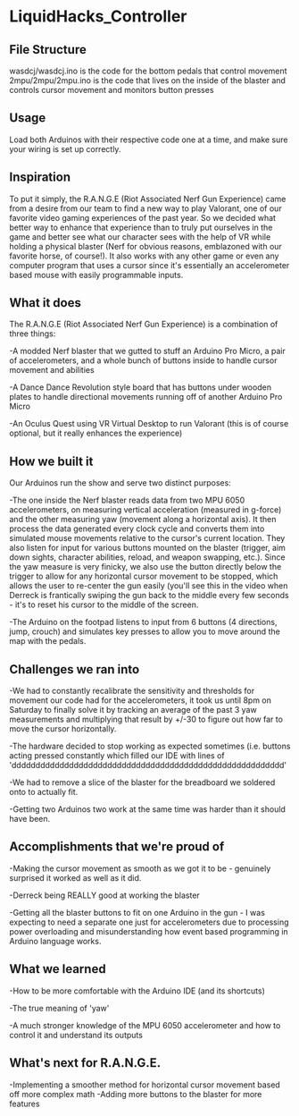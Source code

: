 # LiquidHacks_Controller

## File Structure
wasdcj/wasdcj.ino is the code for the bottom pedals that control movement
2mpu/2mpu/2mpu.ino is the code that lives on the inside of the blaster and controls cursor movement and monitors button presses

## Usage
Load both Arduinos with their respective code one at a time, and make sure your wiring is set up correctly.

## Inspiration
To put it simply, the R.A.N.G.E (Riot Associated Nerf Gun Experience) came from a desire from our team to find a new way to play Valorant, one of our favorite video gaming experiences of the past year. So we decided what better way to enhance that experience than to truly put ourselves in the game and better see what our character sees with the help of VR while holding a physical blaster (Nerf for obvious reasons, emblazoned with our favorite horse, of course!). It also works with any other game or even any computer program that uses a cursor since it's essentially an accelerometer based mouse with easily programmable inputs.

## What it does
The R.A.N.G.E (Riot Associated Nerf Gun Experience) is a combination of three things:

-A modded Nerf blaster that we gutted to stuff an Arduino Pro Micro, a pair of accelerometers, and a whole bunch of buttons inside to handle cursor movement and abilities

-A Dance Dance Revolution style board that has buttons under wooden plates to handle directional movements running off of another Arduino Pro Micro

-An Oculus Quest using VR Virtual Desktop to run Valorant (this is of course optional, but it really enhances the experience)

## How we built it
Our Arduinos run the show and serve two distinct purposes: 

-The one inside the Nerf blaster reads data from two MPU 6050 accelerometers, on measuring vertical acceleration (measured in g-force) and the other measuring yaw (movement along a horizontal axis). It then process the data generated every clock cycle and converts them into simulated mouse movements relative to the cursor's current location. They also listen for input for various buttons mounted on the blaster (trigger, aim down sights, character abilities, reload, and weapon swapping, etc.). Since the yaw measure is very finicky, we also use the button directly below the trigger to allow for any horizontal cursor movement to be stopped, which allows the user to re-center the gun easily (you'll see this in the video when Derreck is frantically swiping the gun back to the middle every few seconds - it's to reset his cursor to the middle of the screen.

-The Arduino on the footpad listens to input from 6 buttons (4 directions, jump, crouch) and simulates key presses to allow you to move around the map with the pedals.

## Challenges we ran into
-We had to constantly recalibrate the sensitivity and thresholds for movement our code had for the accelerometers, it took us until 8pm on Saturday to finally solve it by tracking an average of the past 3 yaw measurements and multiplying that result by +/-30 to figure out how far to move the cursor horizontally.

-The hardware decided to stop working as expected sometimes (i.e. buttons acting pressed constantly which filled our IDE with lines of 'ddddddddddddddddddddddddddddddddddddddddddddddddddddddddd'

-We had to remove a slice of the blaster for the breadboard we soldered onto to actually fit.

-Getting two Arduinos two work at the same time was harder than it should have been.

## Accomplishments that we're proud of

-Making the cursor movement as smooth as we got it to be - genuinely surprised it worked as well as it did.

-Derreck being REALLY good at working the blaster

-Getting all the blaster buttons to fit on one Arduino in the gun - I was expecting to need a separate one just for accelerometers due to processing power overloading and misunderstanding how event based programming in Arduino language works.

## What we learned

-How to be more comfortable with the Arduino IDE (and its shortcuts)

-The true meaning of 'yaw' 

-A much stronger knowledge of the MPU 6050 accelerometer and how to control it and understand its outputs

## What's next for R.A.N.G.E.

-Implementing a smoother method for horizontal cursor movement based off more complex math
-Adding more buttons to the blaster for more features
